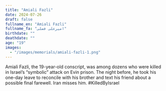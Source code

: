 ```yaml
---
title: "Amiali Fazli"
date: 2024-07-26
draft: false
fullname_en: "Amiali Fazli"
fullname_fa: "امیرعلی فضلی"
birthdate: ""
deathdate: ""
age: "19"
images:
  - "/images/memorials/amiali-fazli-1.png"
---
```


Amiali Fazli, the 19-year-old conscript, was among dozens who were killed in Israel’s “symbolic” attack on Evin prison. The night before, he took his one-day leave to reconcile with his brother and text his friend about a possible final farewell. Iran misses him.
#KilledByIsrael